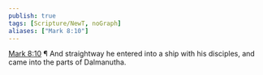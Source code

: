 ```yaml
---
publish: true
tags: [Scripture/NewT, noGraph]
aliases: ["Mark 8:10"]
---
```

[Mark 8:10](https://churchofjesuschrist.org/study/scriptures/nt/mark/8?lang=eng&id=p10#p10) ¶ And straightway he entered into a ship with his disciples, and came into the parts of Dalmanutha.
